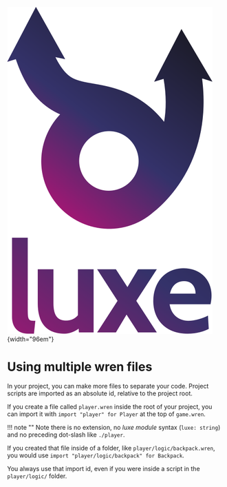 ![](../images/luxe-dark.svg){width="96em"}


# Using multiple wren files 

In your project, you can make more files to separate your code.
Project scripts are imported as an absolute id, relative to the project root.

If you create a file called `player.wren` inside the root of your project, 
you can import it with `import "player" for Player` at the top of `game.wren`.

!!! note ""
    Note there is no extension, no _luxe module_ syntax (`luxe: string`) and no preceding dot-slash like `./player`.

If you created that file inside of a folder, like `player/logic/backpack.wren`, you would use `import "player/logic/backpack" for Backpack`. 

You always use that import id, even if you were inside a script in the `player/logic/` folder. 
